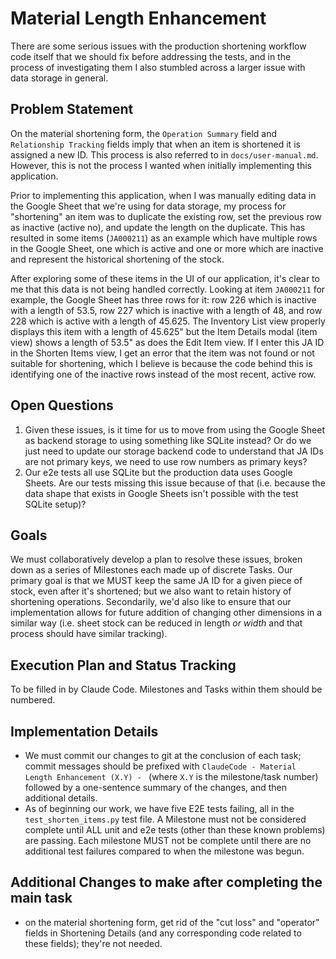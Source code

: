 # Material Length Enhancement

There are some serious issues with the production shortening workflow code itself that we should fix before addressing the tests, and in the process of investigating them I also stumbled across a larger issue with data storage in general.

## Problem Statement

On the material shortening form, the `Operation Summary` field and `Relationship Tracking` fields imply that when an item is shortened it is assigned a new ID. This process is also referred to in `docs/user-manual.md`. However, this is not the process I wanted when initially implementing this application.

Prior to implementing this application, when I was manually editing data in the Google Sheet that we're using for data storage, my process for "shortening" an item was to duplicate the existing row, set the previous row as inactive (active no), and update the length on the duplicate. This has resulted in some items (`JA000211`) as an example which have multiple rows in the Google Sheet, one which is active and one or more which are inactive and represent the historical shortening of the stock.

After exploring some of these items in the UI of our application, it's clear to me that this data is not being handled correctly. Looking at item `JA000211` for example, the Google Sheet has three rows for it: row 226 which is inactive with a length of 53.5, row 227 which is inactive with a length of 48, and row 228 which is active with a length of 45.625. The Inventory List view properly displays this item with a length of 45.625" but the Item Details modal (item view) shows a length of 53.5" as does the Edit Item view. If I enter this JA ID in the Shorten Items view, I get an error that the item was not found or not suitable for shortening, which I believe is because the code behind this is identifying one of the inactive rows instead of the most recent, active row.

## Open Questions

1. Given these issues, is it time for us to move from using the Google Sheet as backend storage to using something like SQLite instead? Or do we just need to update our storage backend code to understand that JA IDs are not primary keys, we need to use row numbers as primary keys?
2. Our e2e tests all use SQLite but the production data uses Google Sheets. Are our tests missing this issue because of that (i.e. because the data shape that exists in Google Sheets isn't possible with the test SQLite setup)?

## Goals

We must collaboratively develop a plan to resolve these issues, broken down as a series of Milestones each made up of discrete Tasks. Our primary goal is that we MUST keep the same JA ID for a given piece of stock, even after it's shortened; but we also want to retain history of shortening operations. Secondarily, we'd also like to ensure that our implementation allows for future addition of changing other dimensions in a similar way (i.e. sheet stock can be reduced in length _or width_ and that process should have similar tracking).

## Execution Plan and Status Tracking

To be filled in by Claude Code. Milestones and Tasks within them should be numbered.

## Implementation Details

* We must commit our changes to git at the conclusion of each task; commit messages should be prefixed with `ClaudeCode - Material Length Enhancement (X.Y) - ` (where `X.Y` is the milestone/task number) followed by a one-sentence summary of the changes, and then additional details.
* As of beginning our work, we have five E2E tests failing, all in the `test_shorten_items.py` test file. A Milestone must not be considered complete until ALL unit and e2e tests (other than these known problems) are passing. Each milestone MUST not be complete until there are no additional test failures compared to when the milestone was begun.

## Additional Changes to make after completing the main task

* on the material shortening form, get rid of the "cut loss" and "operator" fields in Shortening Details (and any corresponding code related to these fields); they're not needed.
